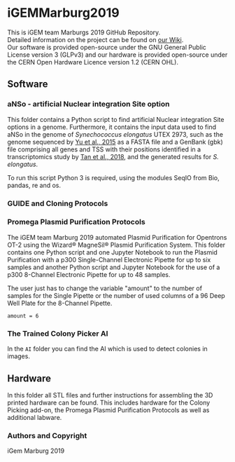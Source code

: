 # iGEMMarburg2019

This is iGEM team Marburgs 2019 GitHub Repository.<br/>
Detailed information on the project can be found on [our Wiki](https://2019.igem.org/Team:Marburg).<br/>
Our software is provided open-source under the GNU General Public License version 3 (GLPv3) and our hardware is provided open-source under the CERN Open Hardware Licence version 1.2 (CERN OHL).

## Software

### aNSo - artificial Nuclear integration Site option
This folder contains a Python script to find artificial Nuclear integration Site options in a genome. Furthermore, it contains the input data used to find aNSo in the genome of *Synechococcus elongatus* UTEX 2973, such as the genome sequenced by [Yu et al., 2015](https://doi.org/10.1038/srep08132) as a FASTA file and a GenBank (gbk) file comprising all genes and TSS with their positions identified in a transcriptomics study by [Tan et al., 2018](https://doi.org/10.1186/s13068-018-1215-8), and the generated results for *S. elongatus*.

To run this script Python 3 is required, using the modules SeqIO from Bio, pandas, re and os.



### GUIDE and Cloning Protocols



### Promega Plasmid Purification Protocols
The iGEM team Marburg 2019 automated Plasmid Purification for Opentrons OT-2 using the Wizard® MagneSil® Plasmid Purification System. This folder contains one Python script and one Jupyter Notebook to run the Plasmid Purification with a p300 Single-Channel Electronic Pipette for up to six samples and another Python script and Jupyter Notebook for the use of a p300 8-Channel Electronic Pipette for up to 48 samples.

The user just has to change the variable "amount" to the number of samples for the Single Pipette or the number of used columns of a 96 Deep Well Plate for the 8-Channel Pipette.

```
amount = 6
```



### The Trained Colony Picker AI

In the `AI` folder you can find the AI which is used to detect colonies in images.

## Hardware
In this folder all STL files and further instructions for assembling the 3D printed hardware can be found. This includes hardware for the Colony Picking add-on, the Promega Plasmid Purification Protocols as well as additional labware.










### Authors and Copyright
iGem Marburg 2019
